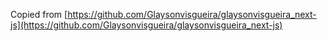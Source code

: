 
Copied from [https://github.com/Glaysonvisgueira/glaysonvisgueira_next-js](https://github.com/Glaysonvisgueira/glaysonvisgueira_next-js)